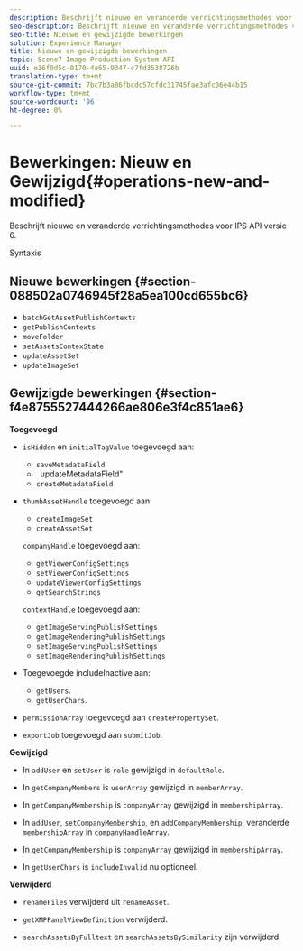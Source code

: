 ```yaml
---
description: Beschrijft nieuwe en veranderde verrichtingsmethodes voor IPS API versie 6.
seo-description: Beschrijft nieuwe en veranderde verrichtingsmethodes voor IPS API versie 6.
seo-title: Nieuwe en gewijzigde bewerkingen
solution: Experience Manager
title: Nieuwe en gewijzigde bewerkingen
topic: Scene7 Image Production System API
uuid: e36f0d5c-0170-4a65-9347-c7fd3538726b
translation-type: tm+mt
source-git-commit: 7bc7b3a86fbcdc57cfdc31745fae3afc06e44b15
workflow-type: tm+mt
source-wordcount: '96'
ht-degree: 0%

---
```



# Bewerkingen: Nieuw en Gewijzigd{#operations-new-and-modified}

Beschrijft nieuwe en veranderde verrichtingsmethodes voor IPS API versie 6.

Syntaxis

## Nieuwe bewerkingen {#section-088502a0746945f28a5ea100cd655bc6}

* `batchGetAssetPublishContexts`
* `getPublishContexts`
* `moveFolder`
* `setAssetsContexState`
* `updateAssetSet`
* `updateImageSet`

## Gewijzigde bewerkingen {#section-f4e8755527444266ae806e3f4c851ae6}

**Toegevoegd**

* `isHidden` en `initialTagValue` toegevoegd aan:

   * `saveMetadataField`
   * ` `updateMetadataField&quot;
   * `createMetadataField`

* `thumbAssetHandle` toegevoegd aan:

   * `createImageSet`
   * `createAssetSet`

   `companyHandle` toegevoegd aan:

   * `getViewerConfigSettings`
   * `setViewerConfigSettings`
   * `updateViewerConfigSettings`
   * `getSearchStrings`

   `contextHandle` toegevoegd aan:

   * `getImageServingPublishSettings`
   * `getImageRenderingPublishSettings`
   * `setImageServingPublishSettings`
   * `setImageRenderingPublishSettings`



* Toegevoegde includeInactive aan:

   * `getUsers`.
   * `getUserChars`.

* `permissionArray` toegevoegd aan `createPropertySet`.

* `exportJob` toegevoegd aan `submitJob`.

**Gewijzigd**

* In `addUser` en `setUser` is `role` gewijzigd in `defaultRole`.

* In `getCompanyMembers` is `userArray` gewijzigd in `memberArray`.

* In `getCompanyMembership` is `companyArray` gewijzigd in `membershipArray`.

* In `addUser`, `setCompanyMembership`, en `addCompanyMembership`, veranderde `membershipArray` in `companyHandleArray`.

* In `getCompanyMembership` is `companyArray` gewijzigd in `membershipArray`.

* In `getUserChars` is `includeInvalid` nu optioneel.

**Verwijderd**

* `renameFiles` verwijderd uit `renameAsset`.

* `getXMPPanelViewDefinition` verwijderd.
* `searchAssetsByFulltext` en `searchAssetsBySimilarity` zijn verwijderd.

